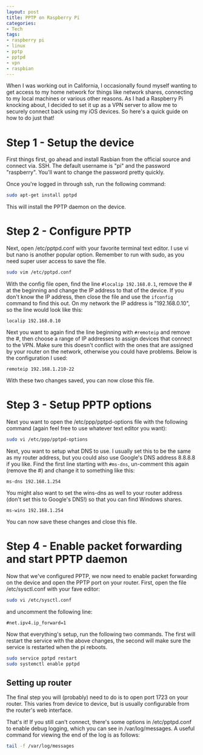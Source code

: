 ```yaml
---
layout: post
title: PPTP on Raspberry Pi
categories:
- Tech
tags:
- raspberry pi
- linux
- pptp
- pptpd
- vpn
- raspbian
---
```

When I was working out in California, I occasionally found myself wanting to get access to my home network for things like network shares, connecting to my local machines or various other reasons. As I had a Raspberry Pi knocking about, I decided to set it up as a VPN server to allow me to securely connect back using my iOS devices. So here's a quick guide on how to do just that!

# Step 1 - Setup the device

First things first, go ahead and install Rasbian from the official source and connect via. SSH. The default username is "pi" and the password "raspberry". You'll want to change the password pretty quickly.

Once you're logged in through ssh, run the following command:

```bash
sudo apt-get install pptpd
```

This will install the PPTP daemon on the device.

# Step 2 - Configure PPTP

Next, open /etc/pptpd.conf with your favorite terminal text editor. I use vi but nano is another popular option. Remember to run with sudo, as you need super user access to save the file.

```bash
sudo vim /etc/pptpd.conf
```

With the config file open, find the line `#localip 192.168.0.1`, remove the # at the beginning and change the IP address to that of the device. If you don't know the IP address, then close the file and use the `ifconfig` command to find this out. On my network the IP address is "192.168.0.10", so the line would look like this:

```
localip 192.168.0.10
```

Next you want to again find the line beginning with `#remoteip` and remove the #, then choose a range of IP addresses to assign devices that connect to the VPN. Make sure this doesn't conflict with the ones that are assigned by your router on the network, otherwise you could have problems. Below is the configuration I used:

```
remoteip 192.168.1.210-22
```

With these two changes saved, you can now close this file.

# Step 3 - Setup PPTP options

Next you want to open the /etc/ppp/pptpd-options file with the following command (again feel free to use whatever text editor you want):

```bash
sudo vi /etc/ppp/pptpd-options
```

Next, you want to setup what DNS to use. I usually set this to be the same as my router address, but you could also use Google's DNS address 8.8.8.8 if you like. Find the first line starting with `#ms-dns`, un-comment this again (remove the #) and change it to something like this:

```
ms-dns 192.168.1.254
```

You might also want to set the wins-dns as well to your router address (don't set this to Google's DNS!) so that you can find Windows shares.

```
ms-wins 192.168.1.254
```

You can now save these changes and close this file.

# Step 4 - Enable packet forwarding and start PPTP daemon

Now that we've configured PPTP, we now need to enable packet forwarding on the device and open the PPTP port on your router. First, open the file /etc/sysctl.conf with your fave editor:

```bash
sudo vi /etc/sysctl.conf
```

and uncomment the following line:

```
#net.ipv4.ip_forward=1
```

Now that everything's setup, run the following two commands. The first will restart the service with the above changes, the second will make sure the service is restarted when the pi reboots.

```bash
sudo service pptpd restart
sudo systemctl enable pptpd
```

## Setting up router

The final step you will (probably) need to do is to open port 1723 on your router. This varies from device to device, but is usually configurable from the router's web interface.

That's it! If you still can't connect, there's some options in /etc/pptpd.conf to enable debug logging, which you can see in /var/log/messages. A useful command for viewing the end of the log is as follows:

```bash
tail -f /var/log/messages
```
